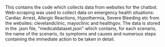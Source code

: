 This contains the code which collects data from websites for the chatbot. Web-scraping was used to collect data on emergency health situations: Cardiac Arrest, Allergic Reactions, Hypothermia, Severe Bleeding etc from the websites:
clevelandclinic, mayoclinic and healthgov. The data is stored in the .json file, "medicaldataset.json" which contains, for each scenario, the name of the scenario, its symptoms and causes and 
numerous steps containing the immediate action to be taken in detail. 
